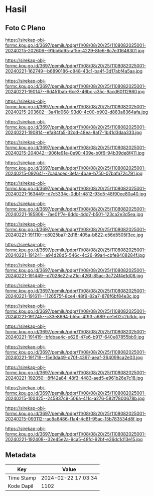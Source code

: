 # Hasil

## Foto C Plano

https://sirekap-obj-formc.kpu.go.id/3697/pemilu/pdpr/11/08/08/20/25/1108082025001-20240215-202606--91bb6d95-af5e-4229-8fe6-8c7e31648301.jpg

https://sirekap-obj-formc.kpu.go.id/3697/pemilu/pdpr/11/08/08/20/25/1108082025001-20240221-162749--b6890186-c848-43c1-ba4f-3d17abf4a5aa.jpg

https://sirekap-obj-formc.kpu.go.id/3697/pemilu/pdpr/11/08/08/20/25/1108082025001-20240221-190147--6d451bab-6ce3-46bc-a35c-9acd60112860.jpg

https://sirekap-obj-formc.kpu.go.id/3697/pemilu/pdpr/11/08/08/20/25/1108082025001-20240215-203602--3a41d068-93d0-4c00-b902-d883a8364afa.jpg

https://sirekap-obj-formc.kpu.go.id/3697/pemilu/pdpr/11/08/08/20/25/1108082025001-20240221-190814--efa84fa5-32cd-48ea-8af7-1b41d3daa333.jpg

https://sirekap-obj-formc.kpu.go.id/3697/pemilu/pdpr/11/08/08/20/25/1108082025001-20240215-204042--906fe91e-0e90-409e-b0f6-94b39de8f411.jpg

https://sirekap-obj-formc.kpu.go.id/3697/pemilu/pdpr/11/08/08/20/25/1108082025001-20240215-092641--7cadacec-3efa-4bae-b750-07bafa72c791.jpg

https://sirekap-obj-formc.kpu.go.id/3697/pemilu/pdpr/11/08/08/20/25/1108082025001-20240221-163449--d7c5334c-0db1-4812-93d5-48f90ee80a40.jpg

https://sirekap-obj-formc.kpu.go.id/3697/pemilu/pdpr/11/08/08/20/25/1108082025001-20240221-185806--7ae01f7e-6ddc-4dd7-b501-123ca2e3d5ea.jpg

https://sirekap-obj-formc.kpu.go.id/3697/pemilu/pdpr/11/08/08/20/25/1108082025001-20240221-191110--c8025ba7-2d18-405a-b822-e56d5505f3ec.jpg

https://sirekap-obj-formc.kpu.go.id/3697/pemilu/pdpr/11/08/08/20/25/1108082025001-20240221-191241--a94d28d5-546c-4c26-99a4-cbfe8408284f.jpg

https://sirekap-obj-formc.kpu.go.id/3697/pemilu/pdpr/11/08/08/20/25/1108082025001-20240221-191449--d7028e22-a21d-426f-85ac-3c724f4e1d08.jpg

https://sirekap-obj-formc.kpu.go.id/3697/pemilu/pdpr/11/08/08/20/25/1108082025001-20240221-191611--1126575f-8ce4-48f9-82a7-878f6bf84e3c.jpg

https://sirekap-obj-formc.kpu.go.id/3697/pemilu/pdpr/11/08/08/20/25/1108082025001-20240221-191245--c33e8694-b55c-4f93-a689-ce1e02c2b3dc.jpg

https://sirekap-obj-formc.kpu.go.id/3697/pemilu/pdpr/11/08/08/20/25/1108082025001-20240221-191419--bfdbae4c-e626-47e6-b917-640e87855bb9.jpg

https://sirekap-obj-formc.kpu.go.id/3697/pemilu/pdpr/11/08/08/20/25/1108082025001-20240221-191719--15e3da49-d70f-4397-aeaf-364099ca2e03.jpg

https://sirekap-obj-formc.kpu.go.id/3697/pemilu/pdpr/11/08/08/20/25/1108082025001-20240221-192050--8ff42a84-48f3-4483-aed5-e961b26e7c18.jpg

https://sirekap-obj-formc.kpu.go.id/3697/pemilu/pdpr/11/08/08/20/25/1108082025001-20240215-100425--245837c9-506a-411c-a276-582f7800678b.jpg

https://sirekap-obj-formc.kpu.go.id/3697/pemilu/pdpr/11/08/08/20/25/1108082025001-20240215-093112--ac8a6486-f1a4-4c81-95ac-15b783534d8f.jpg

https://sirekap-obj-formc.kpu.go.id/3697/pemilu/pdpr/11/08/08/20/25/1108082025001-20240221-192408--32e45e2a-9ca5-48fd-92bf-e36dc1d13e15.jpg


## Metadata

| Key        | Value               |
| ---------- | ------------------- |
| Time Stamp | 2024-02-22 17:03:34 |
| Kode Dapil | 1102                |



